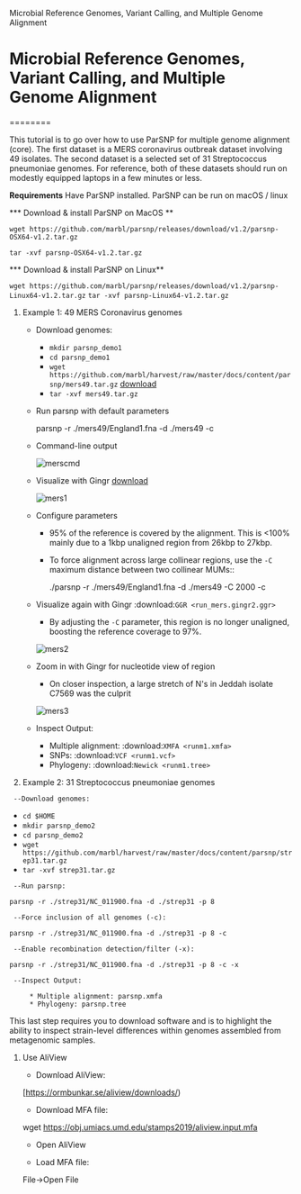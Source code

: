 Microbial Reference Genomes, Variant Calling, and Multiple Genome Alignment

# <a name="first">Microbial Reference Genomes, Variant Calling, and Multiple Genome Alignment</a>
========

This tutorial is to go over how to use ParSNP for multiple genome alignment (core). The first dataset is a MERS coronavirus outbreak dataset involving 49 isolates. The second dataset is a selected set of 31 Streptococcus pneumoniae genomes. For reference, both of these datasets should run on modestly equipped laptops in a few minutes or less.

**Requirements**
Have ParSNP installed. ParSNP can be run on macOS / linux  

*** Download & install ParSNP on MacOS
**  

   `wget https://github.com/marbl/parsnp/releases/download/v1.2/parsnp-OSX64-v1.2.tar.gz`  
   
   `tar -xvf parsnp-OSX64-v1.2.tar.gz`
  
*** Download & install ParSNP on Linux**

   `wget https://github.com/marbl/parsnp/releases/download/v1.2/parsnp-Linux64-v1.2.tar.gz`
   `tar -xvf parsnp-Linux64-v1.2.tar.gz`

   
   

   1) <a name="part3e1">Example 1: 49 MERS Coronavirus genomes </a>
   
      * Download genomes: 
         * `mkdir parsnp_demo1`
         * `cd parsnp_demo1`
         * `wget https://github.com/marbl/harvest/raw/master/docs/content/parsnp/mers49.tar.gz` [download](https://github.com/marbl/harvest/raw/master/docs/content/parsnp/mers49.tar.gz)
         * `tar -xvf mers49.tar.gz`
    
      * Run parsnp with default parameters 
      
         parsnp -r ./mers49/England1.fna -d ./mers49 -c
         
      * Command-line output 

        ![merscmd](https://github.com/marbl/harvest/raw/master/docs/content/parsnp/run_mers.cmd1.png?raw=true)

      * Visualize with Gingr [download](https://github.com/marbl/harvest/raw/master/docs/content/parsnp/run_mers.gingr1.ggr)
      
        ![mers1](https://github.com/marbl/harvest/raw/master/docs/content/parsnp/run_mers.gingr1.png?raw=true)

      * Configure parameters
      
         - 95% of the reference is covered by the alignment. This is <100% mainly due to a 1kbp unaligned region from 26kbp to 27kbp.
         - To force alignment across large collinear regions, use the `-C` maximum distance between two collinear MUMs::
         
            ./parsnp -r ./mers49/England1.fna -d ./mers49 -C 2000 -c
            
      * Visualize again with Gingr :download:`GGR <run_mers.gingr2.ggr>`
      
         - By adjusting the `-C` parameter, this region is no longer unaligned, boosting the reference coverage to 97%.

        ![mers2](https://github.com/marbl/harvest/raw/master/docs/content/parsnp/run_mers.gingr2.png?raw=true)
        
      * Zoom in with Gingr for nucleotide view of region
      
         - On closer inspection, a large stretch of N's in Jeddah isolate C7569 was the culprit
         
        ![mers3](https://github.com/marbl/harvest/raw/master/docs/content/parsnp/run_mers.gingr3.png?raw=true)
         
      * Inspect Output:
      
         * Multiple alignment: :download:`XMFA <runm1.xmfa>` 
         * SNPs: :download:`VCF <runm1.vcf>`
         * Phylogeny: :download:`Newick <runm1.tree>`
 
   2) <a name="part3e2">Example 2: 31 Streptococcus pneumoniae genomes </a>
   
     --Download genomes:
   * `cd $HOME`
   * `mkdir parsnp_demo2`
   * `cd parsnp_demo2`
   *  `wget https://github.com/marbl/harvest/raw/master/docs/content/parsnp/strep31.tar.gz`
   *  `tar -xvf strep31.tar.gz`
    
     --Run parsnp:
      
    parsnp -r ./strep31/NC_011900.fna -d ./strep31 -p 8

     --Force inclusion of all genomes (-c):
      
    parsnp -r ./strep31/NC_011900.fna -d ./strep31 -p 8 -c

     --Enable recombination detection/filter (-x):
      
    parsnp -r ./strep31/NC_011900.fna -d ./strep31 -p 8 -c -x

     --Inspect Output:
      
         * Multiple alignment: parsnp.xmfa
         * Phylogeny: parsnp.tree


This last step requires you to download software and is to highlight the ability to inspect strain-level differences within genomes assembled from metagenomic samples.

1) Use AliView 

    * Download AliView:

    [https://ormbunkar.se/aliview/downloads/)

    * Download MFA file:

    wget https://obj.umiacs.umd.edu/stamps2019/aliview.input.mfa

    * Open AliView
      
    * Load MFA file:

    File->Open File
